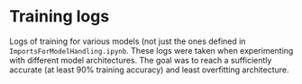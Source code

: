 # Training logs
Logs of training for various models (not just the ones defined in `ImportsForModelHandling.ipynb`. These logs were taken when experimenting with different model architectures. The goal was to reach a sufficiently accurate (at least 90% training accuracy) and least overfitting architecture.
